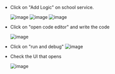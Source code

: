 * Click on "Add Logic" on school service.

  ![image](https://github.com/MdSaddamKazmi/CAPwithVisualTools/assets/54942497/bcd7739e-8b55-4ddf-92e8-1424775af420)
  ![image](https://github.com/MdSaddamKazmi/CAPwithVisualTools/assets/54942497/d25961e7-53f5-44d8-8a43-7803a6410c1b)
  ![image](https://github.com/MdSaddamKazmi/CAPwithVisualTools/assets/54942497/7dd1b40f-1aa9-49ff-8347-a9463c1468e6)
* Click on "open code editor" and write the code

  ![image](https://github.com/MdSaddamKazmi/CAPwithVisualTools/assets/54942497/7e9f99ad-27ce-4a0c-bbb6-ca30af183e29)

* Click on "run and debug"
  ![image](https://github.com/MdSaddamKazmi/CAPwithVisualTools/assets/54942497/cd8bd799-50f4-43c0-9065-33e7da5e564c)

* Check the UI that opens

  ![image](https://github.com/MdSaddamKazmi/CAPwithVisualTools/assets/54942497/55955a9f-ef75-4f53-b57a-ef5f6e0e3263)

  



  

  


